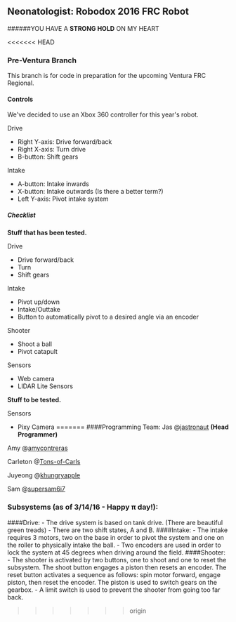 ## Neonatologist: Robodox 2016 FRC Robot 
######YOU HAVE A **STRONG HOLD** ON MY HEART

<<<<<<< HEAD
### Pre-Ventura Branch

This branch is for code in preparation for the upcoming Ventura FRC Regional.

#### Controls

We've decided to use an Xbox 360 controller for this year's robot.

Drive

- Right Y-axis: Drive forward/back
- Right X-axis: Turn drive
- B-button: Shift gears

Intake

- A-button: Intake inwards
- X-button: Intake outwards (Is there a better term?)
- Left Y-axis: Pivot intake system

##### Checklist

**Stuff that has been tested.**

Drive

- Drive forward/back
- Turn
- Shift gears

Intake

- Pivot up/down
- Intake/Outtake
- Button to automatically pivot to a desired angle via an encoder

Shooter

- Shoot a ball
- Pivot catapult

Sensors

- Web camera
- LIDAR Lite Sensors

**Stuff to be tested.**

Sensors

- Pixy Camera
=======
####Programming Team:
Jas  @[jastronaut](http://github.com/jastronaut) **(Head Programmer)**

Amy  @[amycontreras](http://github.com/amycontreras)

Carleton @[Tons-of-Carls](http://github.com/Tons-of-Carls/)

Juyeong @[khungryapple](http://github.com/khungryapple)

Sam	@[supersam6i7](http://github.com/supersam6i7)


### Subsystems (as of 3/14/16 - Happy π day!):
####Drive:
         - The drive system is based on tank drive. (There are beautiful green treads)
         - There are two shift states, A and B. 
####Intake:
         - The intake requires 3 motors, two on the base in order to pivot the system and one 
           on the roller to physically intake the ball.
         - Two encoders are used in order to lock the system at 45 degrees when driving around
           the field. 
####Shooter:
         - The shooter is activated by two buttons, one to shoot and one to reset the subsystem.
           The shoot button engages a piston then resets an encoder. The reset button activates
           a sequence as follows: spin motor forward, engage piston, then reset the encoder. The
           piston is used to switch gears on the gearbox. 
         - A limit switch is used to prevent the shooter from going too far back.

>>>>>>> origin
